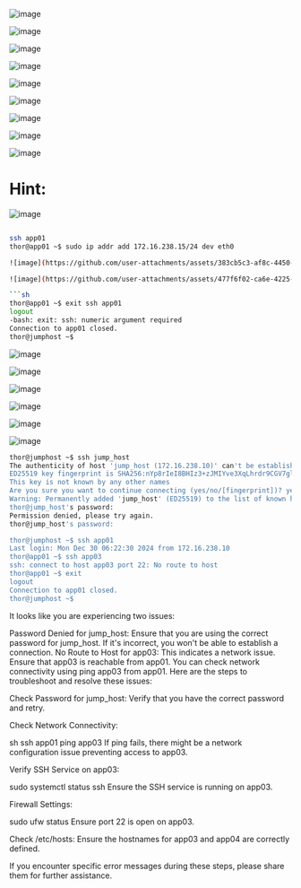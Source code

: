 ![image](https://github.com/user-attachments/assets/306f8bf1-349c-4bb0-acd6-1cda8faf4fdb)

![image](https://github.com/user-attachments/assets/6e16e9c9-6cb7-49d6-8fda-7080203347bf)

![image](https://github.com/user-attachments/assets/e44576bc-0fe9-4711-88e0-7d8308a45e44)

![image](https://github.com/user-attachments/assets/c8870c68-b6eb-4efc-a95d-1aab1c3e8719)

![image](https://github.com/user-attachments/assets/f3b6c4cf-fa53-4406-bb11-3c4eaae007d4)

![image](https://github.com/user-attachments/assets/2d85f65f-8456-4a60-9944-f70670c060f3)

![image](https://github.com/user-attachments/assets/f93bfb45-01b0-4c8b-9744-0ecbc3ea4768)

![image](https://github.com/user-attachments/assets/4c535caa-0679-4f89-b21d-a89e3680212a)

![image](https://github.com/user-attachments/assets/bf2805db-497e-4ddc-98f6-c8deaaf41a18)

# Hint:
![image](https://github.com/user-attachments/assets/a047e408-23d0-404c-915a-4197681a45db)

```sh

ssh app01
thor@app01 ~$ sudo ip addr add 172.16.238.15/24 dev eth0

![image](https://github.com/user-attachments/assets/383cb5c3-af8c-4450-860c-2dc80e12b377)

![image](https://github.com/user-attachments/assets/477f6f02-ca6e-4225-9a3a-1508ff5ae750)

```sh
thor@app01 ~$ exit ssh app01
logout
-bash: exit: ssh: numeric argument required
Connection to app01 closed.
thor@jumphost ~$ 
```

![image](https://github.com/user-attachments/assets/9617ca8f-4136-4f96-92d6-35eb24647ab2)

![image](https://github.com/user-attachments/assets/68037be0-1f20-49b5-8129-b66d457e40d5)

![image](https://github.com/user-attachments/assets/76aaf473-5db7-4d51-8d48-d14cce0ed983)

![image](https://github.com/user-attachments/assets/577e11f1-068f-4a9f-994c-82269c0ddb12)

![image](https://github.com/user-attachments/assets/c7cc143f-8276-4c23-a4e4-cd28b8608f39)

![image](https://github.com/user-attachments/assets/aa8256e3-dbc5-470d-8006-5764fe403ca1)


```sh
thor@jumphost ~$ ssh jump_host
The authenticity of host 'jump_host (172.16.238.10)' can't be established.
ED25519 key fingerprint is SHA256:nYp8rIeI8BHIz3+zJMIYve3XqLhrdr9CGV7glJuucV4.
This key is not known by any other names
Are you sure you want to continue connecting (yes/no/[fingerprint])? yes
Warning: Permanently added 'jump_host' (ED25519) to the list of known hosts.
thor@jump_host's password: 
Permission denied, please try again.
thor@jump_host's password: 

thor@jumphost ~$ ssh app01
Last login: Mon Dec 30 06:22:30 2024 from 172.16.238.10
thor@app01 ~$ ssh app03
ssh: connect to host app03 port 22: No route to host
thor@app01 ~$ exit
logout
Connection to app01 closed.
thor@jumphost ~$
```

It looks like you are experiencing two issues:

Password Denied for jump_host: Ensure that you are using the correct password for jump_host. If it's incorrect, you won't be able to establish a connection.
No Route to Host for app03: This indicates a network issue. Ensure that app03 is reachable from app01. You can check network connectivity using ping app03 from app01.
Here are the steps to troubleshoot and resolve these issues:

Check Password for jump_host: Verify that you have the correct password and retry.

Check Network Connectivity:

sh
ssh app01
ping app03
If ping fails, there might be a network configuration issue preventing access to app03.

Verify SSH Service on app03:

sudo systemctl status ssh
Ensure the SSH service is running on app03.

Firewall Settings:

sudo ufw status
Ensure port 22 is open on app03.

Check /etc/hosts: Ensure the hostnames for app03 and app04 are correctly defined.

If you encounter specific error messages during these steps, please share them for further assistance.
